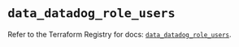 # `data_datadog_role_users`

Refer to the Terraform Registry for docs: [`data_datadog_role_users`](https://registry.terraform.io/providers/datadog/datadog/3.55.0/docs/data-sources/role_users).
